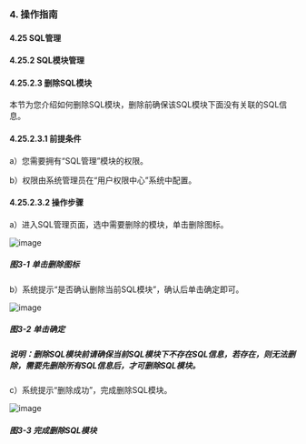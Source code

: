 ### 4. 操作指南

#### 4.25 SQL管理

#### 4.25.2 SQL模块管理

#### 4.25.2.3 删除SQL模块

本节为您介绍如何删除SQL模块，删除前确保该SQL模块下面没有关联的SQL信息。

#### 4.25.2.3.1 前提条件

a）您需要拥有“SQL管理”模块的权限。

b）权限由系统管理员在“用户权限中心”系统中配置。

#### 4.25.2.3.2 操作步骤

a）进入SQL管理页面，选中需要删除的模块，单击删除图标。

![image](https://user-images.githubusercontent.com/79617492/201887061-04489eec-94fb-4f64-9e8c-a3226559021c.png)

##### 图3-1 单击删除图标

b）系统提示“是否确认删除当前SQL模块”，确认后单击确定即可。

![image](https://user-images.githubusercontent.com/79617492/201887089-d298e355-6594-4d64-80f4-f06a10b9e0aa.png)

##### 图3-2 单击确定

##### 说明：删除SQL模块前请确保当前SQL模块下不存在SQL信息，若存在，则无法删除，需要先删除所有SQL信息后，才可删除SQL模块。

c）系统提示“删除成功”，完成删除SQL模块。

![image](https://user-images.githubusercontent.com/79617492/201887118-5c872424-1fb6-4046-a542-ba7903f11f72.png)

##### 图3-3 完成删除SQL模块
